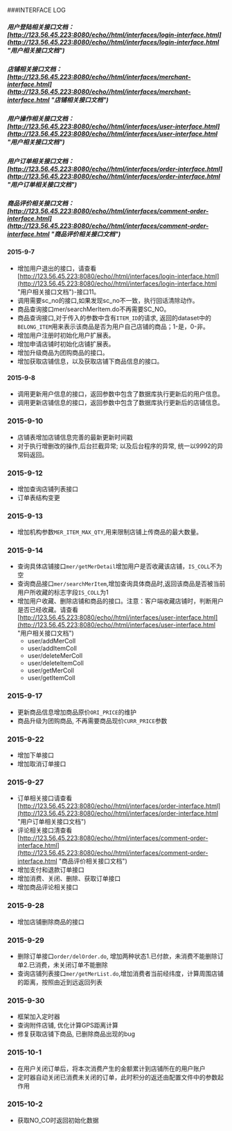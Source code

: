 ###INTERFACE LOG
##### 用户登陆相关接口文档：[http://123.56.45.223:8080/echo//html/interfaces/login-interface.html](http://123.56.45.223:8080/echo//html/interfaces/login-interface.html "用户相关接口文档")
##### 店铺相关接口文档：[http://123.56.45.223:8080/echo//html/interfaces/merchant-interface.html](http://123.56.45.223:8080/echo//html/interfaces/merchant-interface.html "店铺相关接口文档")
##### 用户操作相关接口文档：[http://123.56.45.223:8080/echo//html/interfaces/user-interface.html](http://123.56.45.223:8080/echo//html/interfaces/user-interface.html "用户相关接口文档")
##### 用户订单相关接口文档：[http://123.56.45.223:8080/echo//html/interfaces/order-interface.html](http://123.56.45.223:8080/echo//html/interfaces/order-interface.html "用户订单相关接口文档")
##### 商品评价相关接口文档：[http://123.56.45.223:8080/echo//html/interfaces/comment-order-interface.html](http://123.56.45.223:8080/echo//html/interfaces/comment-order-interface.html "商品评价相关接口文档")
#### 2015-9-7
- 增加用户退出的接口，请查看[http://123.56.45.223:8080/echo//html/interfaces/login-interface.html](http://123.56.45.223:8080/echo//html/interfaces/login-interface.html "用户相关接口文档")-接口11。
- 调用需要sc_no的接口,如果发现sc_no不一致，执行回话清除动作。
- 商品查询接口mer/searchMerItem.do不再需要SC_NO。
- 商品查询接口,对于传入的参数中含有`ITEM_ID`的请求, 返回的dataset中的`BELONG_ITEM`用来表示该商品是否为用户自己店铺的商品；1-是，0-非。 
- 增加用户注册时初始化用户扩展表。
- 增加申请店铺时初始化店铺扩展表。
- 增加升级商品为团购商品的接口。 
- 增加获取店铺信息，以及获取店铺下商品信息的接口。   
#### 2015-9-8
- 调用更新用户信息的接口，返回参数中包含了数据库执行更新后的用户信息。
- 调用更新店铺信息的接口，返回参数中包含了数据库执行更新后的店铺信息。
### 2015-9-10
- 店铺表增加店铺信息完善的最新更新时间戳
- 对于执行增删改的操作,后台拦截异常; 以及后台程序的异常, 统一以9992的异常码返回。
### 2015-9-12
- 增加查询店铺列表接口
- 订单表结构变更
### 2015-9-13
- 增加机构参数`MER_ITEM_MAX_QTY`,用来限制店铺上传商品的最大数量。
### 2015-9-14
- 查询具体店铺接口`mer/getMerDetail`增加用户是否收藏该店铺，`IS_COLL`不为空
- 查询商品接口`mer/searchMerItem`,增加查询具体商品时,返回该商品是否被当前用户所收藏的标志字段`IS_COLL`为1
- 增加用户收藏、删除店铺和商品的接口。注意：客户端收藏店铺时，判断用户是否已经收藏。请查看[http://123.56.45.223:8080/echo//html/interfaces/user-interface.html](http://123.56.45.223:8080/echo//html/interfaces/user-interface.html "用户相关接口文档")
  + user/addMerColl
  + user/addItemColl
  + user/deleteMerColl
  + user/deleteItemColl
  + user/getMerColl
  + user/getItemColl
### 2015-9-17
- 更新商品信息增加商品原价`ORI_PRICE`的维护
- 商品升级为团购商品, 不再需要商品现价`CURR_PRICE`参数
### 2015-9-22
- 增加下单接口
- 增加取消订单接口
### 2015-9-27
- 订单相关接口请查看[http://123.56.45.223:8080/echo//html/interfaces/order-interface.html](http://123.56.45.223:8080/echo//html/interfaces/order-interface.html "用户订单相关接口文档")
- 评论相关接口清查看[http://123.56.45.223:8080/echo//html/interfaces/comment-order-interface.html](http://123.56.45.223:8080/echo//html/interfaces/comment-order-interface.html "商品评价相关接口文档")
- 增加支付和退款订单接口
- 增加消费、关闭、删除、获取订单接口
- 增加商品评论相关接口
### 2015-9-28
- 增加店铺删除商品的接口
### 2015-9-29
- 删除订单接口`order/delOrder.do`, 增加两种状态1.已付款，未消费不能删除订单2.已消费，未关闭订单不能删除
- 查询店铺列表接口`mer/getMerList.do`,增加消费者当前经纬度，计算周围店铺的距离，按照由近到远返回列表
### 2015-9-30
- 框架加入定时器
- 查询附件店铺, 优化计算GPS距离计算
- 修复获取店铺下商品, 已删除商品出现的bug
### 2015-10-1
- 在用户关闭订单后，将本次消费产生的金额累计到店铺所在的用户账户
- 定时器自动关闭已消费未关闭的订单，此时积分的返还由配置文件中的参数起作用
### 2015-10-2
- 获取NO_CO时返回初始化数据